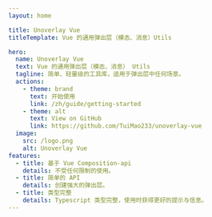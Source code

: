 ```yaml
---
layout: home

title: Unoverlay Vue
titleTemplate: Vue 的通用弹出层（模态、消息）Utils

hero:
  name: Unoverlay Vue
  text: Vue 的通用弹出层（模态、消息） Utils
  tagline: 简单、轻量级的工具库，适用于弹出层中任何场景。
  actions:
    - theme: brand
      text: 开始使用
      link: /zh/guide/getting-started
    - theme: alt
      text: View on GitHub
      link: https://github.com/TuiMao233/unoverlay-vue
  image:
    src: /logo.png
    alt: Unoverlay Vue
features:
  - title: 基于 Vue Composition-api
    details: 不受任何限制的使用。
  - title: 简单的 API
    details: 创建强大的弹出层。
  - title: 类型完整
    details: Typescript 类型完整，使用时获得更好的提示与信息。
---
```


